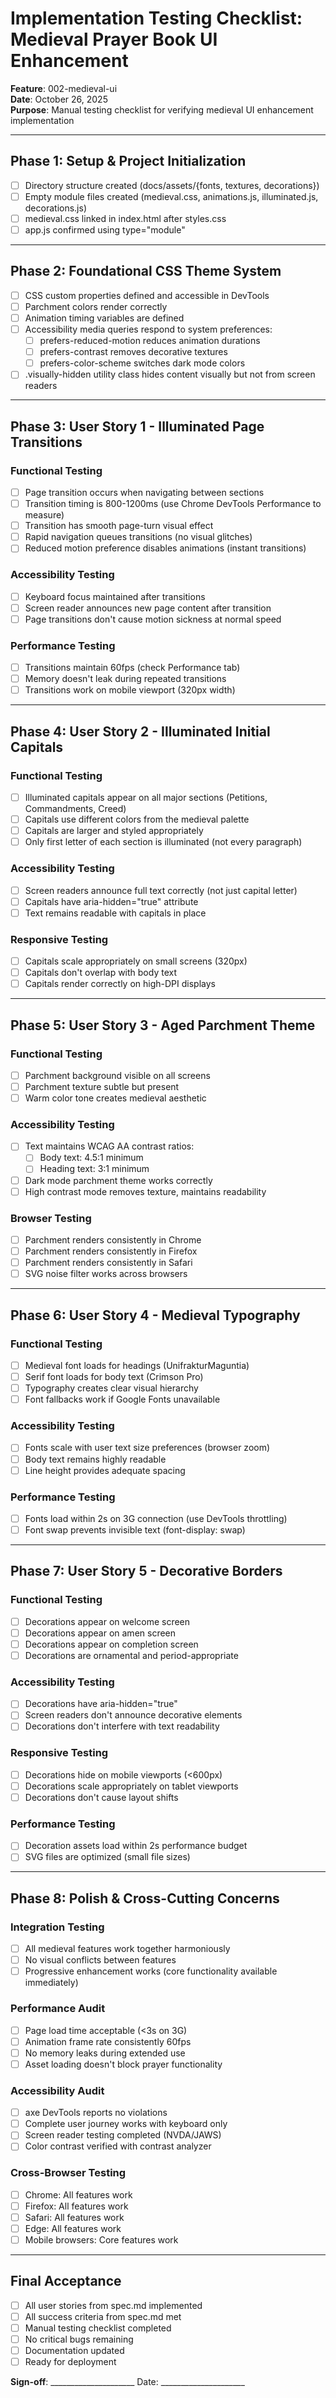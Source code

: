 # Implementation Testing Checklist: Medieval Prayer Book UI Enhancement

**Feature**: 002-medieval-ui  
**Date**: October 26, 2025  
**Purpose**: Manual testing checklist for verifying medieval UI enhancement implementation

---

## Phase 1: Setup & Project Initialization

- [ ] Directory structure created (docs/assets/{fonts, textures, decorations})
- [ ] Empty module files created (medieval.css, animations.js, illuminated.js, decorations.js)
- [ ] medieval.css linked in index.html after styles.css
- [ ] app.js confirmed using type="module"

---

## Phase 2: Foundational CSS Theme System

- [ ] CSS custom properties defined and accessible in DevTools
- [ ] Parchment colors render correctly
- [ ] Animation timing variables are defined
- [ ] Accessibility media queries respond to system preferences:
  - [ ] prefers-reduced-motion reduces animation durations
  - [ ] prefers-contrast removes decorative textures
  - [ ] prefers-color-scheme switches dark mode colors
- [ ] .visually-hidden utility class hides content visually but not from screen readers

---

## Phase 3: User Story 1 - Illuminated Page Transitions

### Functional Testing

- [ ] Page transition occurs when navigating between sections
- [ ] Transition timing is 800-1200ms (use Chrome DevTools Performance to measure)
- [ ] Transition has smooth page-turn visual effect
- [ ] Rapid navigation queues transitions (no visual glitches)
- [ ] Reduced motion preference disables animations (instant transitions)

### Accessibility Testing

- [ ] Keyboard focus maintained after transitions
- [ ] Screen reader announces new page content after transition
- [ ] Page transitions don't cause motion sickness at normal speed

### Performance Testing

- [ ] Transitions maintain 60fps (check Performance tab)
- [ ] Memory doesn't leak during repeated transitions
- [ ] Transitions work on mobile viewport (320px width)

---

## Phase 4: User Story 2 - Illuminated Initial Capitals

### Functional Testing

- [ ] Illuminated capitals appear on all major sections (Petitions, Commandments, Creed)
- [ ] Capitals use different colors from the medieval palette
- [ ] Capitals are larger and styled appropriately
- [ ] Only first letter of each section is illuminated (not every paragraph)

### Accessibility Testing

- [ ] Screen readers announce full text correctly (not just capital letter)
- [ ] Capitals have aria-hidden="true" attribute
- [ ] Text remains readable with capitals in place

### Responsive Testing

- [ ] Capitals scale appropriately on small screens (320px)
- [ ] Capitals don't overlap with body text
- [ ] Capitals render correctly on high-DPI displays

---

## Phase 5: User Story 3 - Aged Parchment Theme

### Functional Testing

- [ ] Parchment background visible on all screens
- [ ] Parchment texture subtle but present
- [ ] Warm color tone creates medieval aesthetic

### Accessibility Testing

- [ ] Text maintains WCAG AA contrast ratios:
  - [ ] Body text: 4.5:1 minimum
  - [ ] Heading text: 3:1 minimum
- [ ] Dark mode parchment theme works correctly
- [ ] High contrast mode removes texture, maintains readability

### Browser Testing

- [ ] Parchment renders consistently in Chrome
- [ ] Parchment renders consistently in Firefox
- [ ] Parchment renders consistently in Safari
- [ ] SVG noise filter works across browsers

---

## Phase 6: User Story 4 - Medieval Typography

### Functional Testing

- [ ] Medieval font loads for headings (UnifrakturMaguntia)
- [ ] Serif font loads for body text (Crimson Pro)
- [ ] Typography creates clear visual hierarchy
- [ ] Font fallbacks work if Google Fonts unavailable

### Accessibility Testing

- [ ] Fonts scale with user text size preferences (browser zoom)
- [ ] Body text remains highly readable
- [ ] Line height provides adequate spacing

### Performance Testing

- [ ] Fonts load within 2s on 3G connection (use DevTools throttling)
- [ ] Font swap prevents invisible text (font-display: swap)

---

## Phase 7: User Story 5 - Decorative Borders

### Functional Testing

- [ ] Decorations appear on welcome screen
- [ ] Decorations appear on amen screen
- [ ] Decorations appear on completion screen
- [ ] Decorations are ornamental and period-appropriate

### Accessibility Testing

- [ ] Decorations have aria-hidden="true"
- [ ] Screen readers don't announce decorative elements
- [ ] Decorations don't interfere with text readability

### Responsive Testing

- [ ] Decorations hide on mobile viewports (<600px)
- [ ] Decorations scale appropriately on tablet viewports
- [ ] Decorations don't cause layout shifts

### Performance Testing

- [ ] Decoration assets load within 2s performance budget
- [ ] SVG files are optimized (small file sizes)

---

## Phase 8: Polish & Cross-Cutting Concerns

### Integration Testing

- [ ] All medieval features work together harmoniously
- [ ] No visual conflicts between features
- [ ] Progressive enhancement works (core functionality available immediately)

### Performance Audit

- [ ] Page load time acceptable (<3s on 3G)
- [ ] Animation frame rate consistently 60fps
- [ ] No memory leaks during extended use
- [ ] Asset loading doesn't block prayer functionality

### Accessibility Audit

- [ ] axe DevTools reports no violations
- [ ] Complete user journey works with keyboard only
- [ ] Screen reader testing completed (NVDA/JAWS)
- [ ] Color contrast verified with contrast analyzer

### Cross-Browser Testing

- [ ] Chrome: All features work
- [ ] Firefox: All features work
- [ ] Safari: All features work
- [ ] Edge: All features work
- [ ] Mobile browsers: Core features work

---

## Final Acceptance

- [ ] All user stories from spec.md implemented
- [ ] All success criteria from spec.md met
- [ ] Manual testing checklist completed
- [ ] No critical bugs remaining
- [ ] Documentation updated
- [ ] Ready for deployment

**Sign-off**: _____________________ Date: _____________________
